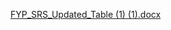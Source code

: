 [FYP_SRS_Updated_Table (1) (1).docx](https://github.com/user-attachments/files/22991579/FYP_SRS_Updated_Table.1.1.docx)
